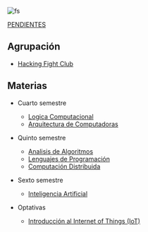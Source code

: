 ![fs](imagenes/firelinkshrine.png)

[PENDIENTES](TODO.md)

## Agrupación

- [Hacking Fight Club](HFC/HackingFightClub.md)

## Materias

- Cuarto semestre
	- [Logica Computacional](LogicaC/LogicaComputacional.md)
	- [Arquitectura de Computadoras](ArquiC/ArquitecturaDeComputadoras.md)
	
- Quinto semestre
	- [Analisis de Algoritmos](AnalisisAlgoritmos/AnalisisAlgoritmos.md)
	- [Lenguajes de Programación](LenguajesProgramacion/LenguajesProgramacion.md)
	- [Computación Distribuida](ComputacionDistribuida/ComputacionDistrubuida.md)

- Sexto semestre
	- [Inteligencia Artificial](InteligenciaArtificial/InteligenciaArtificial.md)
	
- Optativas
	- [Introducción al Internet of Things (IoT)](IoT/InternetOfThings.md) 